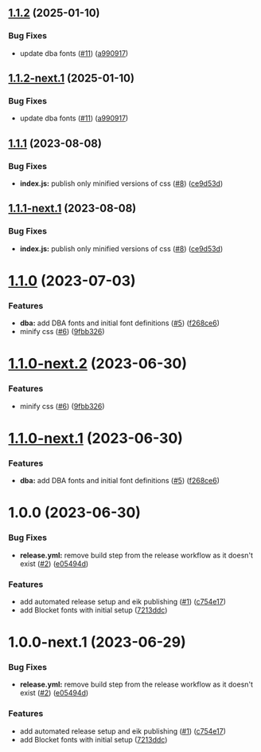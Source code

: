 ## [1.1.2](https://github.com/warp-ds/fonts/compare/v1.1.1...v1.1.2) (2025-01-10)


### Bug Fixes

* update dba fonts ([#11](https://github.com/warp-ds/fonts/issues/11)) ([a990917](https://github.com/warp-ds/fonts/commit/a990917164d0a2c061e692a3a4ec41d4aa56544d))

## [1.1.2-next.1](https://github.com/warp-ds/fonts/compare/v1.1.1...v1.1.2-next.1) (2025-01-10)


### Bug Fixes

* update dba fonts ([#11](https://github.com/warp-ds/fonts/issues/11)) ([a990917](https://github.com/warp-ds/fonts/commit/a990917164d0a2c061e692a3a4ec41d4aa56544d))

## [1.1.1](https://github.com/warp-ds/fonts/compare/v1.1.0...v1.1.1) (2023-08-08)


### Bug Fixes

* **index.js:** publish only minified versions of css ([#8](https://github.com/warp-ds/fonts/issues/8)) ([ce9d53d](https://github.com/warp-ds/fonts/commit/ce9d53dd589dde395a16aaddf4e14f7317c78534))

## [1.1.1-next.1](https://github.com/warp-ds/fonts/compare/v1.1.0...v1.1.1-next.1) (2023-08-08)


### Bug Fixes

* **index.js:** publish only minified versions of css ([#8](https://github.com/warp-ds/fonts/issues/8)) ([ce9d53d](https://github.com/warp-ds/fonts/commit/ce9d53dd589dde395a16aaddf4e14f7317c78534))

# [1.1.0](https://github.com/warp-ds/fonts/compare/v1.0.0...v1.1.0) (2023-07-03)


### Features

* **dba:** add DBA fonts and initial font definitions ([#5](https://github.com/warp-ds/fonts/issues/5)) ([f268ce6](https://github.com/warp-ds/fonts/commit/f268ce61b50732565ba562e401bcdbe22307c8e4))
* minify css ([#6](https://github.com/warp-ds/fonts/issues/6)) ([9fbb326](https://github.com/warp-ds/fonts/commit/9fbb3262f93457445596ae02a4d5c6b4edf3c3cc))

# [1.1.0-next.2](https://github.com/warp-ds/fonts/compare/v1.1.0-next.1...v1.1.0-next.2) (2023-06-30)


### Features

* minify css ([#6](https://github.com/warp-ds/fonts/issues/6)) ([9fbb326](https://github.com/warp-ds/fonts/commit/9fbb3262f93457445596ae02a4d5c6b4edf3c3cc))

# [1.1.0-next.1](https://github.com/warp-ds/fonts/compare/v1.0.0...v1.1.0-next.1) (2023-06-30)


### Features

* **dba:** add DBA fonts and initial font definitions ([#5](https://github.com/warp-ds/fonts/issues/5)) ([f268ce6](https://github.com/warp-ds/fonts/commit/f268ce61b50732565ba562e401bcdbe22307c8e4))

# 1.0.0 (2023-06-30)


### Bug Fixes

* **release.yml:** remove build step from the release workflow as it doesn't exist ([#2](https://github.com/warp-ds/fonts/issues/2)) ([e05494d](https://github.com/warp-ds/fonts/commit/e05494d73d616e4ded70c4097964db0f1508905a))


### Features

* add automated release setup and eik publishing ([#1](https://github.com/warp-ds/fonts/issues/1)) ([c754e17](https://github.com/warp-ds/fonts/commit/c754e177c17707b5d7306a73febbe634190590f9))
* add Blocket fonts with initial setup ([7213ddc](https://github.com/warp-ds/fonts/commit/7213ddc49be6182e3ca2ebe4e0db399bf5e5b811))

# 1.0.0-next.1 (2023-06-29)


### Bug Fixes

* **release.yml:** remove build step from the release workflow as it doesn't exist ([#2](https://github.com/warp-ds/fonts/issues/2)) ([e05494d](https://github.com/warp-ds/fonts/commit/e05494d73d616e4ded70c4097964db0f1508905a))


### Features

* add automated release setup and eik publishing ([#1](https://github.com/warp-ds/fonts/issues/1)) ([c754e17](https://github.com/warp-ds/fonts/commit/c754e177c17707b5d7306a73febbe634190590f9))
* add Blocket fonts with initial setup ([7213ddc](https://github.com/warp-ds/fonts/commit/7213ddc49be6182e3ca2ebe4e0db399bf5e5b811))
